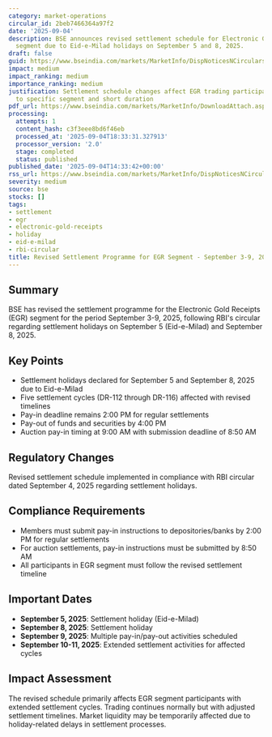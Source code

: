 ```yaml
---
category: market-operations
circular_id: 2beb7466364a97f2
date: '2025-09-04'
description: BSE announces revised settlement schedule for Electronic Gold Receipts
  segment due to Eid-e-Milad holidays on September 5 and 8, 2025.
draft: false
guid: https://www.bseindia.com/markets/MarketInfo/DispNoticesNCirculars.aspx?Noticeid={C2F45E73-85E1-4715-97E6-86272EDD1C59}&noticeno=20250904-58&dt=09/04/2025&icount=58&totcount=68&flag=0
impact: medium
impact_ranking: medium
importance_ranking: medium
justification: Settlement schedule changes affect EGR trading participants but limited
  to specific segment and short duration
pdf_url: https://www.bseindia.com/markets/MarketInfo/DownloadAttach.aspx?id=20250904-58&attachedId=
processing:
  attempts: 1
  content_hash: c3f3eee8bd6f46eb
  processed_at: '2025-09-04T18:33:31.327913'
  processor_version: '2.0'
  stage: completed
  status: published
published_date: '2025-09-04T14:33:42+00:00'
rss_url: https://www.bseindia.com/markets/MarketInfo/DispNoticesNCirculars.aspx?Noticeid={C2F45E73-85E1-4715-97E6-86272EDD1C59}&noticeno=20250904-58&dt=09/04/2025&icount=58&totcount=68&flag=0
severity: medium
source: bse
stocks: []
tags:
- settlement
- egr
- electronic-gold-receipts
- holiday
- eid-e-milad
- rbi-circular
title: Revised Settlement Programme for EGR Segment - September 3-9, 2025
---
```


## Summary

BSE has revised the settlement programme for the Electronic Gold Receipts (EGR) segment for the period September 3-9, 2025, following RBI's circular regarding settlement holidays on September 5 (Eid-e-Milad) and September 8, 2025.

## Key Points

- Settlement holidays declared for September 5 and September 8, 2025 due to Eid-e-Milad
- Five settlement cycles (DR-112 through DR-116) affected with revised timelines
- Pay-in deadline remains 2:00 PM for regular settlements
- Pay-out of funds and securities by 4:00 PM
- Auction pay-in timing at 9:00 AM with submission deadline of 8:50 AM

## Regulatory Changes

Revised settlement schedule implemented in compliance with RBI circular dated September 4, 2025 regarding settlement holidays.

## Compliance Requirements

- Members must submit pay-in instructions to depositories/banks by 2:00 PM for regular settlements
- For auction settlements, pay-in instructions must be submitted by 8:50 AM
- All participants in EGR segment must follow the revised settlement timeline

## Important Dates

- **September 5, 2025**: Settlement holiday (Eid-e-Milad)
- **September 8, 2025**: Settlement holiday
- **September 9, 2025**: Multiple pay-in/pay-out activities scheduled
- **September 10-11, 2025**: Extended settlement activities for affected cycles

## Impact Assessment

The revised schedule primarily affects EGR segment participants with extended settlement cycles. Trading continues normally but with adjusted settlement timelines. Market liquidity may be temporarily affected due to holiday-related delays in settlement processes.
